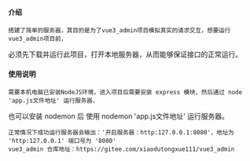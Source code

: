 #### 介绍

    搭建了简单的服务器，其目的是为了vue3_admin项目模拟真实的请求交互，想要运行vue3_admin项目前，
必须先下载并运行此项目，打开本地服务器，从而能够保证接口的正常运行。


#### 使用说明

    需要本机电脑已安装NodeJS环境，进入项目后需要安装 express 模块，然后通过 node 'app.js文件地址' 运行服务器，
也可以安装 nodemon 后 使用 nodemon 'app.js文件地址' 运行服务器。

    正常情况下成功运行服务器会输出：'开启服务器：http:127.0.0.1:8080'，地址为 'http:127.0.0.1' 端口号为 '8080'
    vue3_admin 仓库地址：https://gitee.com/xiaodutongxue111/vue3_admin
 



